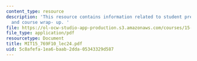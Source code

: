 ```yaml
---
content_type: resource
description: 'This resource contains information related to student presentations
  and course wrap- up. '
file: https://ol-ocw-studio-app-production.s3.amazonaws.com/courses/15-769-operations-strategy-fall-2010/5c8afefa1ea6baab2dda05343329d587_MIT15_769F10_lec24.pdf
file_type: application/pdf
resourcetype: Document
title: MIT15_769F10_lec24.pdf
uid: 5c8afefa-1ea6-baab-2dda-05343329d587
---
```

